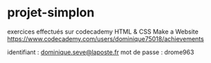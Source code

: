 # projet-simplon
exercices effectués sur codecademy
HTML & CSS
Make a Website
https://www.codecademy.com/users/dominique75018/achievements

identifiant : dominique.seve@laposte.fr
mot de passe : drome963
